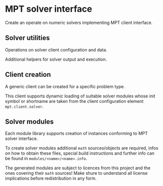 # MPT solver interface

Create an operate on numeric solvers implementing MPT
client interface.

## Solver utilities
Operations on solver client configuration and data.

Additional helpers for solver output and execution.

## Client creation
A generic client can be created for a specific problem type.

This client supports dynamic loading of suitable solver modules
whose init symbol or shortname are taken from the client configuration
element `mpt.client.solver`.

## Solver modules
Each module library supports creation of instances conforming
to MPT solver interface.

To create solver modules additional `math` sources/objects
are required, infos on how to obtain these files, special build instructions
and further info can be found in `modules/<name>/<name>.info`.

The generated modules are subject to licences from this project and
the ones covering their `math` sources!
Make shure to understand all license implications before redistribution
in any form.
